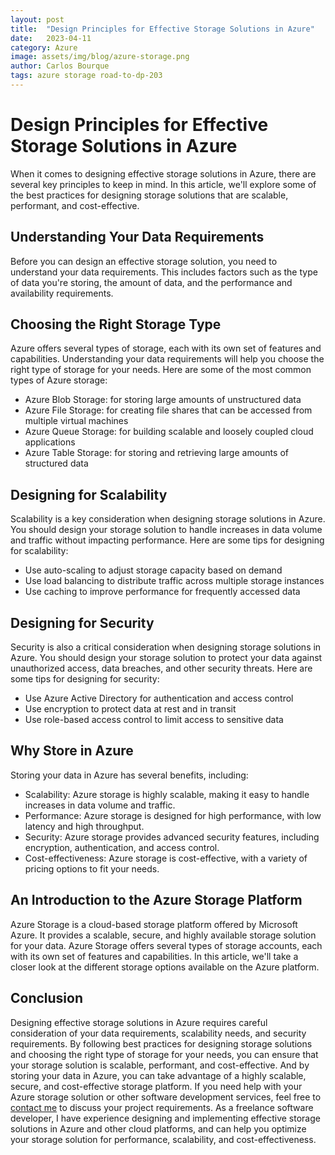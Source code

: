 ```yaml
---
layout: post
title:  "Design Principles for Effective Storage Solutions in Azure"
date:   2023-04-11
category: Azure
image: assets/img/blog/azure-storage.png
author: Carlos Bourque
tags: azure storage road-to-dp-203
---
```


# Design Principles for Effective Storage Solutions in Azure

When it comes to designing effective storage solutions in Azure, there are several key principles to keep in mind. In this article, we'll explore some of the best practices for designing storage solutions that are scalable, performant, and cost-effective.

## Understanding Your Data Requirements

Before you can design an effective storage solution, you need to understand your data requirements. This includes factors such as the type of data you're storing, the amount of data, and the performance and availability requirements.

## Choosing the Right Storage Type

Azure offers several types of storage, each with its own set of features and capabilities. Understanding your data requirements will help you choose the right type of storage for your needs. Here are some of the most common types of Azure storage:

- Azure Blob Storage: for storing large amounts of unstructured data
- Azure File Storage: for creating file shares that can be accessed from multiple virtual machines
- Azure Queue Storage: for building scalable and loosely coupled cloud applications
- Azure Table Storage: for storing and retrieving large amounts of structured data

## Designing for Scalability

Scalability is a key consideration when designing storage solutions in Azure. You should design your storage solution to handle increases in data volume and traffic without impacting performance. Here are some tips for designing for scalability:

- Use auto-scaling to adjust storage capacity based on demand
- Use load balancing to distribute traffic across multiple storage instances
- Use caching to improve performance for frequently accessed data

## Designing for Security

Security is also a critical consideration when designing storage solutions in Azure. You should design your storage solution to protect your data against unauthorized access, data breaches, and other security threats. Here are some tips for designing for security:

- Use Azure Active Directory for authentication and access control
- Use encryption to protect data at rest and in transit
- Use role-based access control to limit access to sensitive data

## Why Store in Azure

Storing your data in Azure has several benefits, including:

- Scalability: Azure storage is highly scalable, making it easy to handle increases in data volume and traffic.
- Performance: Azure storage is designed for high performance, with low latency and high throughput.
- Security: Azure storage provides advanced security features, including encryption, authentication, and access control.
- Cost-effectiveness: Azure storage is cost-effective, with a variety of pricing options to fit your needs.

## An Introduction to the Azure Storage Platform

Azure Storage is a cloud-based storage platform offered by Microsoft Azure. It provides a scalable, secure, and highly available storage solution for your data. Azure Storage offers several types of storage accounts, each with its own set of features and capabilities. In this article, we'll take a closer look at the different storage options available on the Azure platform.

## Conclusion

Designing effective storage solutions in Azure requires careful consideration of your data requirements, scalability needs, and security requirements. By following best practices for designing storage solutions and choosing the right type of storage for your needs, you can ensure that your storage solution is scalable, performant, and cost-effective. And by storing your data in Azure, you can take advantage of a highly scalable, secure, and cost-effective storage platform. If you need help with your Azure storage solution or other software development services, feel free to [contact me](https://bourque.es/#contact-section) to discuss your project requirements. As a freelance software developer, I have experience designing and implementing effective storage solutions in Azure and other cloud platforms, and can help you optimize your storage solution for performance, scalability, and cost-effectiveness.
